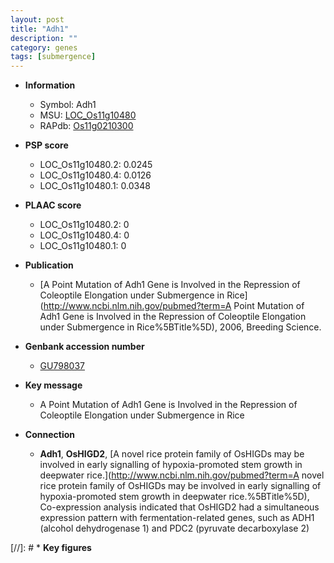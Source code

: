 ```yaml
---
layout: post
title: "Adh1"
description: ""
category: genes
tags: [submergence]
---
```


* **Information**  
    + Symbol: Adh1  
    + MSU: [LOC_Os11g10480](http://rice.plantbiology.msu.edu/cgi-bin/ORF_infopage.cgi?orf=LOC_Os11g10480)  
    + RAPdb: [Os11g0210300](http://rapdb.dna.affrc.go.jp/viewer/gbrowse_details/irgsp1?name=Os11g0210300)  

* **PSP score**  
    + LOC_Os11g10480.2: 0.0245 
    + LOC_Os11g10480.4: 0.0126 
    + LOC_Os11g10480.1: 0.0348 

* **PLAAC score**  
    + LOC_Os11g10480.2: 0 
    + LOC_Os11g10480.4: 0 
    + LOC_Os11g10480.1: 0 

* **Publication**  
    + [A Point Mutation of Adh1 Gene is Involved in the Repression of Coleoptile Elongation under Submergence in Rice](http://www.ncbi.nlm.nih.gov/pubmed?term=A Point Mutation of Adh1 Gene is Involved in the Repression of Coleoptile Elongation under Submergence in Rice%5BTitle%5D), 2006, Breeding Science.

* **Genbank accession number**  
    + [GU798037](http://www.ncbi.nlm.nih.gov/nuccore/GU798037)

* **Key message**  
    + A Point Mutation of Adh1 Gene is Involved in the Repression of Coleoptile Elongation under Submergence in Rice

* **Connection**  
    + __Adh1__, __OsHIGD2__, [A novel rice protein family of OsHIGDs may be involved in early signalling of hypoxia-promoted stem growth in deepwater rice.](http://www.ncbi.nlm.nih.gov/pubmed?term=A novel rice protein family of OsHIGDs may be involved in early signalling of hypoxia-promoted stem growth in deepwater rice.%5BTitle%5D), Co-expression analysis indicated that OsHIGD2 had a simultaneous expression pattern with fermentation-related genes, such as ADH1 (alcohol dehydrogenase 1) and PDC2 (pyruvate decarboxylase 2)

[//]: # * **Key figures**  



